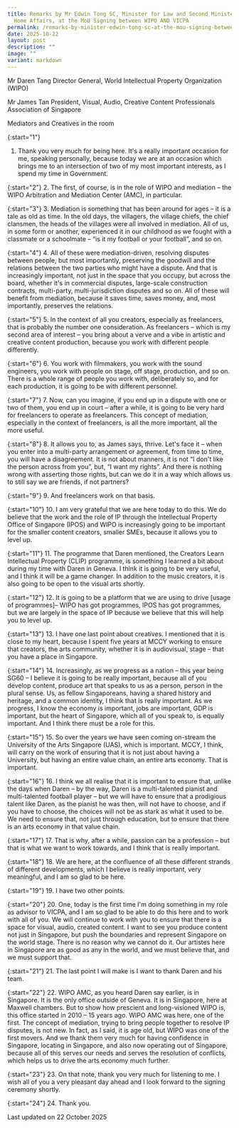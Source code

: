 ```yaml
---
title: Remarks by Mr Edwin Tong SC, Minister for Law and Second Minister for
  Home Affairs, at the MoU Signing between WIPO AND VICPA
permalink: /remarks-by-minister-edwin-tong-sc-at-the-mou-signing-between-wipo-and-vicpa/
date: 2025-10-22
layout: post
description: ""
image: ""
variant: markdown
---
```

Mr Daren Tang
Director General, World Intellectual Property Organization (WIPO)

Mr James Tan
President, Visual, Audio, Creative Content Professionals Association of Singapore

Mediators and Creatives in the room

{:start="1"}
1.	Thank you very much for being here. It's a really important occasion for me, speaking personally, because today we are at an occasion which brings me to an intersection of two of my most important interests, as I spend my time in Government.

{:start="2"}
2.	The first, of course, is in the role of WIPO and mediation – the WIPO Arbitration and Mediation Center (AMC), in particular. 

{:start="3"}
3.	Mediation is something that has been around for ages – it is a tale as old as time. In the old days, the villagers, the village chiefs, the chief clansmen, the heads of the villages were all involved in mediation. All of us, in some form or another, experienced it in our childhood as we fought with a classmate or a schoolmate – “is it my football or your football”, and so on. 

{:start="4"}
4.	All of these were mediation-driven, resolving disputes between people, but most importantly, preserving the goodwill and the relations between the two parties who might have a dispute. And that is increasingly important, not just in the space that you occupy, but across the board, whether it's in commercial disputes, large-scale construction contracts, multi-party, multi-jurisdiction disputes and so on. All of these will benefit from mediation, because it saves time, saves money, and, most importantly, preserves the relations.

{:start="5"}
5.	In the context of all you creators, especially as freelancers, that is probably the number one consideration. As freelancers – which is my second area of interest – you bring about a verve and a vibe in artistic and creative content production, because you work with different people differently.

{:start="6"}
6.	You work with filmmakers, you work with the sound engineers, you work with people on stage, off stage, production, and so on. There is a whole range of people you work with, deliberately so, and for each production, it is going to be with different personnel.

{:start="7"}
7.	Now, can you imagine, if you end up in a dispute with one or two of them, you end up in court – after a while, it is going to be very hard for freelancers to operate as freelancers. This concept of mediation, especially in the context of freelancers, is all the more important, all the more useful.

{:start="8"}
8.	It allows you to, as James says, thrive. Let's face it – when you enter into a multi-party arrangement or agreement, from time to time, you will have a disagreement. It is not about manners, it is not “I don't like the person across from you”, but, “I want my rights”. And there is nothing wrong with asserting those rights, but can we do it in a way which allows us to still say we are friends, if not partners? 

{:start="9"}
9.	And freelancers work on that basis.

{:start="10"}
10.	I am very grateful that we are here today to do this. We do believe that the work and the role of IP through the Intellectual Property Office of Singapore (IPOS) and WIPO is increasingly going to be important for the smaller content creators, smaller SMEs, because it allows you to level up.

{:start="11"}
11.	The programme that Daren mentioned, the Creators Learn Intellectual Property (CLIP) programme, is something I learned a bit about during my time with Daren in Geneva. I think it is going to be very useful, and I think it will be a game changer. In addition to the music creators, it is also going to be open to the visual arts shortly.

{:start="12"}
12.	It is going to be a platform that we are using to drive [usage of programmes]– WIPO has got programmes, IPOS has got programmes, but we are largely in the space of IP because we believe that this will help you to level up.

{:start="13"}
13.	I have one last point about creatives. I mentioned that it is close to my heart, because I spent five years at MCCY working to ensure that creators, the arts community, whether it is in audiovisual, stage – that you have a place in Singapore.

{:start="14"}
14.	Increasingly, as we progress as a nation – this year being SG60 – I believe it is going to be really important, because all of you develop content, produce art that speaks to us as a person, person in the plural sense. Us, as fellow Singaporeans, having a shared history and heritage, and a common identity, I think that is really important. As we progress, I know the economy is important, jobs are important, GDP is important, but the heart of Singapore, which all of you speak to, is equally important. And I think there must be a role for this.

{:start="15"}
15.	So over the years we have seen coming on-stream the University of the Arts Singapore (UAS), which is important. MCCY, I think, will carry on the work of ensuring that it is not just about having a University, but having an entire value chain, an entire arts economy. That is important.

{:start="16"}
16.	I think we all realise that it is important to ensure that, unlike the days when Daren – by the way, Daren is a multi-talented pianist and multi-talented football player – but we will have to ensure that a prodigious talent like Daren, as the pianist he was then, will not have to choose, and if you have to choose, the choices will not be as stark as what it used to be. We need to ensure that, not just through education, but to ensure that there is an arts economy in that value chain.

{:start="17"}
17.	That is why, after a while, passion can be a profession – but that is what we want to work towards, and I think that is really important.

{:start="18"}
18.	We are here, at the confluence of all these different strands of different developments, which I believe is really important, very meaningful, and I am so glad to be here.

{:start="19"}
19.	I have two other points.

{:start="20"}
20.	One, today is the first time I'm doing something in my role as advisor to VICPA, and I am so glad to be able to do this here and to work with all of you. We will continue to work with you to ensure that there is a space for visual, audio, created content. I want to see you produce content not just in Singapore, but push the boundaries and represent Singapore on the world stage. There is no reason why we cannot do it. Our artistes here in Singapore are as good as any in the world, and we must believe that, and we must support that.

{:start="21"}
21.	The last point I will make is I want to thank Daren and his team. 

{:start="22"}
22.	WIPO AMC, as you heard Daren say earlier, is in Singapore. It is the only office outside of Geneva. It is in Singapore, here at Maxwell chambers. But to show how prescient and long-visioned WIPO is, this office started in 2010 – 15 years ago. WIPO AMC was here, one of the first. The concept of mediation, trying to bring people together to resolve IP disputes, is not new. In fact, as I said, it is age old, but WIPO was one of the first movers. And we thank them very much for having confidence in Singapore, locating in Singapore, and also now operating out of Singapore, because all of this serves our needs and serves the resolution of conflicts, which helps us to drive the arts economy much further.

{:start="23"}
23.	On that note, thank you very much for listening to me. I wish all of you a very pleasant day ahead and I look forward to the signing ceremony shortly. 

{:start="24"}
24.	Thank you.


<p class="right-side-updated">Last updated on 22 October 2025</p>